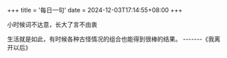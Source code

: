 +++
title = '每日一句'
date = 2024-12-03T17:14:55+08:00
+++


小时候词不达意，长大了言不由衷  

生活就是如此，有时候各种古怪情况的组合也能得到很棒的结果。       -------《我离开以后》